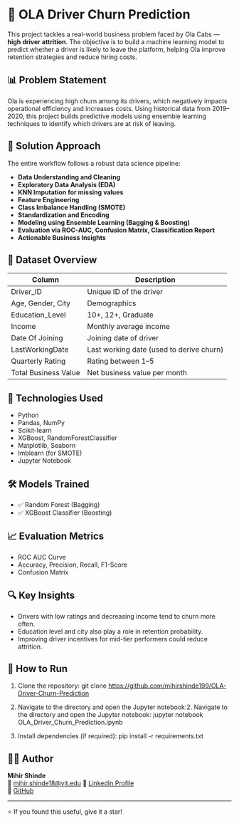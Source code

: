 # 🚗 OLA Driver Churn Prediction

This project tackles a real-world business problem faced by Ola Cabs — **high driver attrition**. The objective is to build a machine learning model to predict whether a driver is likely to leave the platform, helping Ola improve retention strategies and reduce hiring costs.

## 📊 Problem Statement

Ola is experiencing high churn among its drivers, which negatively impacts operational efficiency and increases costs. Using historical data from 2019–2020, this project builds predictive models using ensemble learning techniques to identify which drivers are at risk of leaving.

## 🧠 Solution Approach

The entire workflow follows a robust data science pipeline:

- **Data Understanding and Cleaning**
- **Exploratory Data Analysis (EDA)**
- **KNN Imputation for missing values**
- **Feature Engineering**
- **Class Imbalance Handling (SMOTE)**
- **Standardization and Encoding**
- **Modeling using Ensemble Learning (Bagging & Boosting)**
- **Evaluation via ROC-AUC, Confusion Matrix, Classification Report**
- **Actionable Business Insights**

## 📁 Dataset Overview

| Column               | Description |
|----------------------|-------------|
| Driver_ID            | Unique ID of the driver |
| Age, Gender, City    | Demographics |
| Education_Level      | 10+, 12+, Graduate |
| Income               | Monthly average income |
| Date Of Joining      | Joining date of driver |
| LastWorkingDate      | Last working date (used to derive churn) |
| Quarterly Rating     | Rating between 1–5 |
| Total Business Value | Net business value per month |

## 🧪 Technologies Used

- Python
- Pandas, NumPy
- Scikit-learn
- XGBoost, RandomForestClassifier
- Matplotlib, Seaborn
- Imblearn (for SMOTE)
- Jupyter Notebook

## 🛠️ Models Trained

- ✅ Random Forest (Bagging)
- ✅ XGBoost Classifier (Boosting)

## 📈 Evaluation Metrics

- ROC AUC Curve
- Accuracy, Precision, Recall, F1-Score
- Confusion Matrix

## 🔍 Key Insights

- Drivers with low ratings and decreasing income tend to churn more often.
- Education level and city also play a role in retention probability.
- Improving driver incentives for mid-tier performers could reduce attrition.

## 📝 How to Run

1. Clone the repository:
git clone https://github.com/mihirshinde199/OLA-Driver-Churn-Prediction 

2. Navigate to the directory and open the Jupyter notebook:2. Navigate to the directory and open the Jupyter notebook:
jupyter notebook OLA_Driver_Churn_Prediction.ipynb

3. Install dependencies (if required):
pip install -r requirements.txt


## 👨‍💻 Author

**Mihir Shinde**  
📧 mihir.shinde18@vit.edu
🔗 [LinkedIn Profile](https://www.linkedin.com/in/yourusername)  
🐙 [GitHub](https://github.com/mihirshinde199)

---

⭐ If you found this useful, give it a star!
